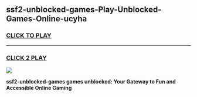 
## ssf2-unblocked-games-Play-Unblocked-Games-Online-ucyha
<h3>
<a href="https://premium76.site?title=ssf2-unblocked-games&ref=24A">CLICK TO PLAY</a></h3>
<hr>

<h3>
<a href="https://premium76.site?title=ssf2-unblocked-games&ref=24A">CLICK 2 PLAY</a>
  
</h3>

<a href="https://premium76.site?title=ssf2-unblocked-games&ref=24A"><img src="https://clearcache.store/games.png"></a>


**ssf2-unblocked-games games unblocked: Your Gateway to Fun and Accessible Online Gaming**
